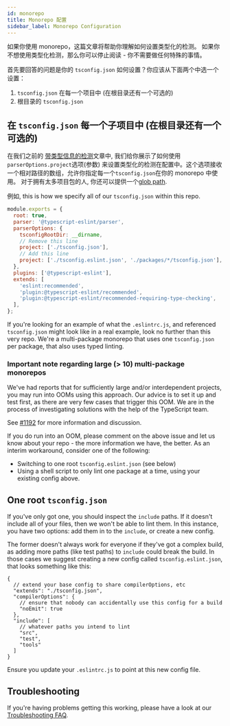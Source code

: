 ```yaml
---
id: monorepo
title: Monorepo 配置
sidebar_label: Monorepo Configuration
---
```

如果你使用 monorepo，这篇文章将帮助你理解如何设置类型化的检测。
如果你不想使用类型化检测，那么你可以停止阅读 - 你不需要做任何特殊的事情。

首先要回答的问题是你的 `tsconfig.json` 如何设置？你应该从下面两个中选一个设置：

1. `tsconfig.json` 在每一个项目中 (在根目录还有一个可选的)
2. 根目录的 `tsconfig.json`

## 在 `tsconfig.json` 每一个子项目中 (在根目录还有一个可选的)

在我们之前的 [带类型信息的检测](./TYPED_LINTING.md)文章中, 我们给你展示了如何使用  `parserOptions.project`选项(参数) 来设置类型化的检测在配置中。这个选项接收一个相对路径的数组，允许你指定每一个`tsconfig.json`在你的 monorepo 中使用。 对于拥有太多项目包的人, 你还可以提供一个[glob path](https://github.com/isaacs/node-glob/blob/f5a57d3d6e19b324522a3fa5bdd5075fd1aa79d1/README.md#glob-primer).

例如, this is how we specify all of our `tsconfig.json` within this repo.

```js title=".eslintrc.js"
module.exports = {
  root: true,
  parser: '@typescript-eslint/parser',
  parserOptions: {
    tsconfigRootDir: __dirname,
    // Remove this line
    project: ['./tsconfig.json'],
    // Add this line
    project: ['./tsconfig.eslint.json', './packages/*/tsconfig.json'],
  },
  plugins: ['@typescript-eslint'],
  extends: [
    'eslint:recommended',
    'plugin:@typescript-eslint/recommended',
    'plugin:@typescript-eslint/recommended-requiring-type-checking',
  ],
};
```

If you're looking for an example of what the `.eslintrc.js`, and referenced `tsconfig.json` might look like in a real example, look no further than this very repo. We're a multi-package monorepo that uses one `tsconfig.json` per package, that also uses typed linting.

### Important note regarding large (> 10) multi-package monorepos

We've had reports that for sufficiently large and/or interdependent projects, you may run into OOMs using this approach. Our advice is to set it up and test first, as there are very few cases that trigger this OOM. We are in the process of investigating solutions with the help of the TypeScript team.

See [#1192](https://github.com/typescript-eslint/typescript-eslint/issues/1192) for more information and discussion.

If you do run into an OOM, please comment on the above issue and let us know about your repo - the more information we have, the better. As an interim workaround, consider one of the following:

- Switching to one root `tsconfig.eslint.json` (see below)
- Using a shell script to only lint one package at a time, using your existing config above.

## One root `tsconfig.json`

If you've only got one, you should inspect the `include` paths. If it doesn't include all of your files, then we won't be able to lint them. In this instance, you have two options: add them in to the `include`, or create a new config.

The former doesn't always work for everyone if they've got a complex build, as adding more paths (like test paths) to `include` could break the build.
In those cases we suggest creating a new config called `tsconfig.eslint.json`, that looks something like this:

```jsonc title="tsconfig.eslint.json"
{
  // extend your base config to share compilerOptions, etc
  "extends": "./tsconfig.json",
  "compilerOptions": {
    // ensure that nobody can accidentally use this config for a build
    "noEmit": true
  },
  "include": [
    // whatever paths you intend to lint
    "src",
    "test",
    "tools"
  ]
}
```

Ensure you update your `.eslintrc.js` to point at this new config file.

## Troubleshooting

If you're having problems getting this working, please have a look at our [Troubleshooting FAQ](./TROUBLESHOOTING.md).
